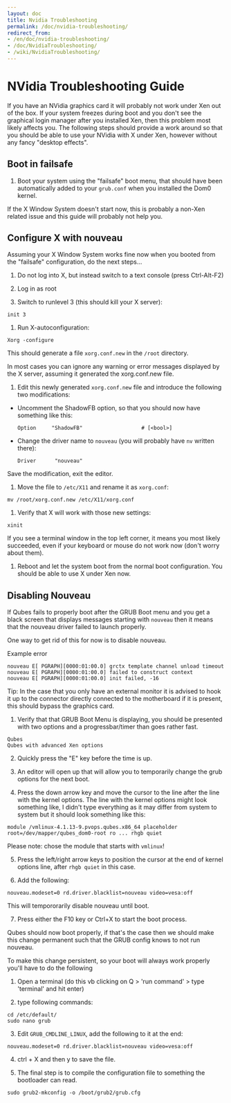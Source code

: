 ```yaml
---
layout: doc
title: Nvidia Troubleshooting
permalink: /doc/nvidia-troubleshooting/
redirect_from:
- /en/doc/nvidia-troubleshooting/
- /doc/NvidiaTroubleshooting/
- /wiki/NvidiaTroubleshooting/
---
```


NVidia Troubleshooting Guide
============================

If you have an NVidia graphics card it will probably not work under Xen out of the box. If your system freezes during boot and you don't see the graphical login manager after you installed Xen, then this problem most likely affects you. The following steps should provide a work around so that you should be able to use your NVidia with X under Xen, however without any fancy "desktop effects".

Boot in failsafe
---------------------

1.  Boot your system using the "failsafe" boot menu, that should have been automatically added to your `grub.conf` when you installed the Dom0 kernel.

If the X Window System doesn't start now, this is probably a non-Xen related issue and this guide will probably not help you.


Configure X with nouveau
---------------------

Assuming your X Window System works fine now when you booted from the "failsafe" configuration, do the next steps...

1.  Do not log into X, but instead switch to a text console (press Ctrl-Alt-F2)

1.  Log in as root

1.  Switch to runlevel 3 (this should kill your X server):

~~~
init 3
~~~

1.  Run X-autoconfiguration:

~~~
Xorg -configure
~~~

This should generate a file `xorg.conf.new` in the `/root` directory.

In most cases you can ignore any warning or error messages displayed by the X server, assuming it generated the xorg.conf.new file.

1.  Edit this newly generated `xorg.conf.new` file and introduce the following two modifications:

-   Uncomment the ShadowFB option, so that you should now have something like this:

    ~~~
    Option     "ShadowFB"                   # [<bool>]
    ~~~

-   Change the driver name to `nouveau` (you will probably have `nv` written there):

    ~~~
    Driver      "nouveau"
    ~~~

Save the modification, exit the editor.

1.  Move the file to `/etc/X11` and rename it as `xorg.conf`:

~~~
mv /root/xorg.conf.new /etc/X11/xorg.conf
~~~

1.  Verify that X will work with those new settings:

~~~
xinit
~~~

If you see a terminal window in the top left corner, it means you most likely succeeded, even if your keyboard or mouse do not work now (don't worry about them).

1.  Reboot and let the system boot from the normal boot configuration. You should be able to use X under Xen now.


Disabling Nouveau
---------------------
If Qubes fails to properly boot after the GRUB Boot menu and you get a black screen that displays messages starting with `nouveau` then it means that the nouveau driver failed to launch properly.

One way to get rid of this for now is to disable nouveau.

Example error
~~~
nouveau E[ PGRAPH][0000:01:00.0] grctx template channel unload timeout
nouveau E[ PGRAPH][0000:01:00.0] failed to construct context
nouveau E[ PGRAPH][0000:01:00.0] init failed, -16
~~~

Tip: In the case that you only have an external monitor it is advised to hook it up to the connector directly connected to the motherboard if it is present, this should bypass the graphics card.

1. Verify that that GRUB Boot Menu is displaying, you should be presented with two options and a progressbar/timer than goes rather fast.
~~~
Qubes
Qubes with advanced Xen options
~~~

2. Quickly press the "E" key before the time is up.

3. An editor will open up that will allow you to temporarily change the grub options for the next boot.

4. Press the down arrow key and move the cursor to the line after the line with the kernel options. The line with the kernel options might look something like, I didn't type everything as it may differ from system to system but it should look something like this:

~~~
module /vmlinux-4.1.13-9.pvops.qubes.x86_64 placeholder root=/dev/mapper/qubes_dom0-root ro ... rhgb quiet
~~~

Please note: chose the module that starts with `vmlinux`!

5. Press the left/right arrow keys to position the cursor at the end of kernel options line, after `rhgb quiet` in this case.

6.  Add the following:
~~~
nouveau.modeset=0 rd.driver.blacklist=nouveau video=vesa:off
~~~
This will tempororarily disable nouveau until boot.

7. Press either the F10 key or Ctrl+X to start the boot process.

Qubes should now boot properly, if that's the case then we should make this change permanent such that the GRUB config knows to not run nouveau.

To make this change persistent, so your boot will always work properly you'll have to do the following

1. Open a terminal (do this vb clicking on Q > 'run command' > type 'terminal' and hit enter)

2. type following commands:
~~~
cd /etc/default/
sudo nano grub
~~~

3. Edit `GRUB_CMDLINE_LINUX`, add the following to it at the end:
~~~
nouveau.modeset=0 rd.driver.blacklist=nouveau video=vesa:off
~~~

4. ctrl + X and then y to save the file.

5. The final step is to compile the configuration file to something the bootloader can read.
~~~
sudo grub2-mkconfig -o /boot/grub2/grub.cfg
~~~
